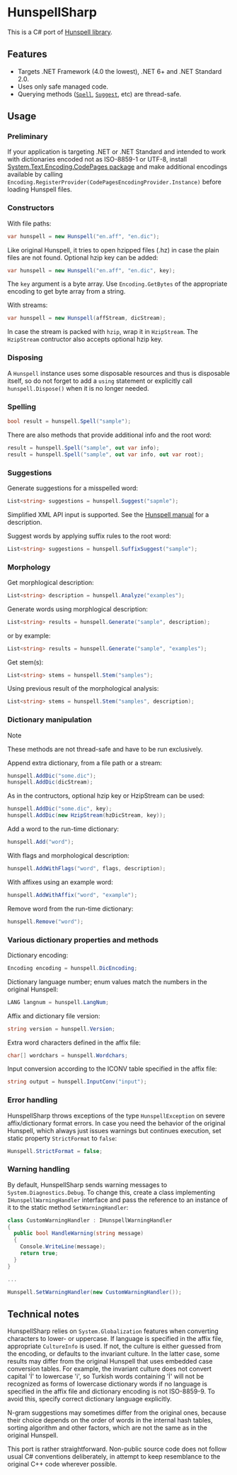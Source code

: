 ﻿# HunspellSharp

This is a C# port of [Hunspell library](https://github.com/hunspell/hunspell).


## Features

- Targets .NET Framework (4.0 the lowest), .NET 6+ and .NET Standard 2.0.
- Uses only safe managed code.
- Querying methods ([`Spell`](#spelling), [`Suggest`](#suggestions), etc) are thread-safe.


## Usage

### Preliminary

If your application is targeting .NET or .NET Standard and intended to work with dictionaries encoded not as ISO-8859-1 or UTF-8,
install [System.Text.Encoding.CodePages package](https://www.nuget.org/packages/System.Text.Encoding.CodePages/) and make additional encodings available by calling
`Encoding.RegisterProvider(CodePagesEncodingProvider.Instance)` before loading Hunspell files.

### Constructors

With file paths:

```csharp
var hunspell = new Hunspell("en.aff", "en.dic");
```

Like original Hunspell, it tries to open hzipped files (.hz) in case the plain files are not found. Optional hzip key can be added:

```csharp
var hunspell = new Hunspell("en.aff", "en.dic", key);
```

The `key` argument is a byte array. Use `Encoding.GetBytes` of the appropriate encoding to get byte array from a string.

With streams:

```csharp
var hunspell = new Hunspell(affStream, dicStream);
```

In case the stream is packed with `hzip`, wrap it in `HzipStream`. The `HzipStream` contructor also accepts optional hzip key.

### Disposing

A `Hunspell` instance uses some disposable resources and thus is disposable itself, so do not forget to add a `using` statement or explicitly call `hunspell.Dispose()` when it is no longer needed.


### Spelling

```csharp
bool result = hunspell.Spell("sample");
```

There are also methods that provide additional info and the root word:

```csharp
result = hunspell.Spell("sample", out var info);
result = hunspell.Spell("sample", out var info, out var root);
```


### Suggestions

Generate suggestions for a misspelled word:

```csharp
List<string> suggestions = hunspell.Suggest("sapmle");
```

Simplified XML API input is supported. See the [Hunspell manual](https://github.com/hunspell/hunspell/blob/master/man/hunspell.3) for a description.

Suggest words by applying suffix rules to the root word:

```csharp
List<string> suggestions = hunspell.SuffixSuggest("sample");
```

### Morphology

Get morphlogical description:

```csharp
List<string> description = hunspell.Analyze("examples");
```

Generate words using morphlogical description:

```csharp
List<string> results = hunspell.Generate("sample", description);
```

or by example:

```csharp
List<string> results = hunspell.Generate("sample", "examples");
```

Get stem(s):

```csharp
List<string> stems = hunspell.Stem("samples");
```

Using previous result of the morphological analysis:

```csharp
List<string> stems = hunspell.Stem("samples", description);
```

### Dictionary manipulation

> [!NOTE]
> These methods are not thread-safe and have to be run exclusively.

Append extra dictionary, from a file path or a stream:

```csharp
hunspell.AddDic("some.dic");
hunspell.AddDic(dicStream);
```

As in the contructors, optional hzip key or HzipStream can be used:

```csharp
hunspell.AddDic("some.dic", key);
hunspell.AddDic(new HzipStream(hzDicStream, key));
```

Add a word to the run-time dictionary:

```csharp
hunspell.Add("word");
```

With flags and morphological description:

```csharp
hunspell.AddWithFlags("word", flags, description);
```

With affixes using an example word:

```csharp
hunspell.AddWithAffix("word", "example");
```

Remove word from the run-time dictionary:

```csharp
hunspell.Remove("word");
```

### Various dictionary properties and methods

Dictionary encoding:

```csharp
Encoding encoding = hunspell.DicEncoding;
```

Dictionary language number; enum values match the numbers in the original Hunspell:

```csharp
LANG langnum = hunspell.LangNum;
```

Affix and dictionary file version:

```csharp
string version = hunspell.Version;
```

Extra word characters defined in the affix file:

```csharp
char[] wordchars = hunspell.Wordchars;
```

Input conversion according to the ICONV table specified in the affix file:

```csharp
string output = hunspell.InputConv("input");
```


### Error handling

HunspellSharp throws exceptions of the type `HunspellException` on severe affix/dictionary format errors. In case you need the behavior of the original Hunspell, which always just issues warnings but continues execution, set static property `StrictFormat` to `false`:

```csharp
Hunspell.StrictFormat = false;
```

### Warning handling

By default, HunspellSharp sends warning messages to `System.Diagnostics.Debug`. To change this, create a class implementing `IHunspellWarningHandler` interface and pass the reference to an instance of it to the static method `SetWarningHandler`:

```csharp
class CustomWarningHandler : IHunspellWarningHandler
{
  public bool HandleWarning(string message)
  {
    Console.WriteLine(message);
    return true;
  }
}

...

Hunspell.SetWarningHandler(new CustomWarningHandler());
```


## Technical notes

HunspellSharp relies on `System.Globalization` features when converting characters to lower- or uppercase.
If language is specified in the affix file, appropriate `CultureInfo` is used. 
If not, the culture is either guessed from the encoding, or defaults to the invariant culture.
In the latter case, some results may differ from the original Hunspell that uses embedded case conversion tables.
For example, the invariant culture does not convert capital 'İ' to lowercase 'i', so Turkish words containing 'İ'
will not be recognized as forms of lowercase dictionary words if no language is specified in the affix file and
dictionary encoding is not ISO-8859-9. To avoid this, specify correct dictionary language explicitly.

N-gram suggestions may sometimes differ from the original ones, because their choice depends on the order of words in the internal hash tables,
sorting algorithm and other factors, which are not the same as in the original Hunspell.

This port is rather straightforward. Non-public source code does not follow usual C# conventions deliberately, in attempt to keep resemblance to the original C++ code wherever possible.

